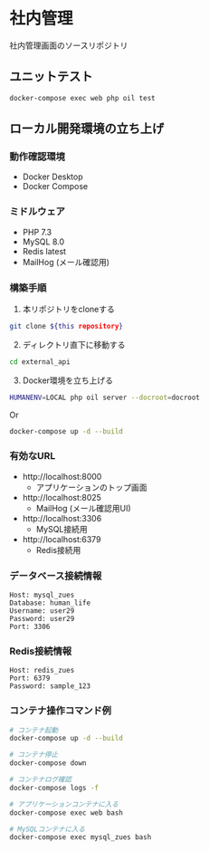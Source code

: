 # 社内管理

社内管理画面のソースリポジトリ

## ユニットテスト

```bash
docker-compose exec web php oil test
```

## ローカル開発環境の立ち上げ

### 動作確認環境

- Docker Desktop
- Docker Compose

### ミドルウェア

- PHP 7.3
- MySQL 8.0
- Redis latest
- MailHog (メール確認用)

### 構築手順

1. 本リポジトリをcloneする
```bash
git clone ${this repository}
```

2. ディレクトリ直下に移動する
```bash
cd external_api
```

3. Docker環境を立ち上げる
```bash
HUMANENV=LOCAL php oil server --docroot=docroot
```
Or
```bash
docker-compose up -d --build
```


### 有効なURL

- http://localhost:8000
  - アプリケーションのトップ画面
- http://localhost:8025
  - MailHog (メール確認用UI)
- http://localhost:3306
  - MySQL接続用
- http://localhost:6379
  - Redis接続用

### データベース接続情報

```
Host: mysql_zues
Database: human_life
Username: user29
Password: user29
Port: 3306
```

### Redis接続情報

```
Host: redis_zues
Port: 6379
Password: sample_123
```

### コンテナ操作コマンド例

```bash
# コンテナ起動
docker-compose up -d --build

# コンテナ停止
docker-compose down

# コンテナログ確認
docker-compose logs -f

# アプリケーションコンテナに入る
docker-compose exec web bash

# MySQLコンテナに入る
docker-compose exec mysql_zues bash
```